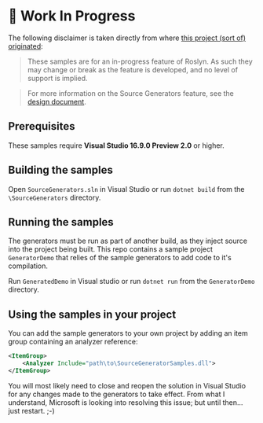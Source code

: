 🚧 Work In Progress 
========

The following disclaimer is taken directly from where [this project (sort of) originated](https://github.com/dotnet/roslyn-sdk/tree/master/samples/CSharp/SourceGenerators):

> These samples are for an in-progress feature of Roslyn. As such they may change or break as the feature is developed, and no level of support is implied.

> For more information on the Source Generators feature, see the [design document](https://github.com/dotnet/roslyn/blob/master/docs/features/source-generators.md).

Prerequisites
-----

These samples require **Visual Studio 16.9.0 Preview 2.0** or higher.

Building the samples
-----
Open `SourceGenerators.sln` in Visual Studio or run `dotnet build` from the `\SourceGenerators` directory.

Running the samples
-----

The generators must be run as part of another build, as they inject source into the project being built. This repo contains a sample project `GeneratorDemo` that relies of the sample generators to add code to it's compilation. 

Run `GeneratedDemo` in Visual studio or run `dotnet run` from the `GeneratorDemo` directory.

Using the samples in your project
-----

You can add the sample generators to your own project by adding an item group containing an analyzer reference:

```xml
<ItemGroup>
    <Analyzer Include="path\to\SourceGeneratorSamples.dll">
</ItemGroup>
```

You will most likely need to close and reopen the solution in Visual Studio for any changes made to the generators to take effect.  From what I understand, Microsoft is looking into resolving this issue; but until then... just restart. ;-)
